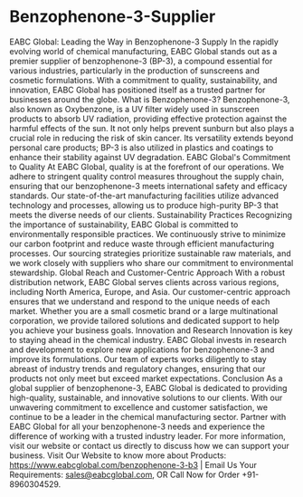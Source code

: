 # Benzophenone-3-Supplier
 EABC Global: Leading the Way in Benzophenone-3 Supply
In the rapidly evolving world of chemical manufacturing, EABC Global stands out as a premier supplier of benzophenone-3 (BP-3), a compound essential for various industries, particularly in the production of sunscreens and cosmetic formulations. With a commitment to quality, sustainability, and innovation, EABC Global has positioned itself as a trusted partner for businesses around the globe.
 What is Benzophenone-3?
Benzophenone-3, also known as Oxybenzone, is a UV filter widely used in sunscreen products to absorb UV radiation, providing effective protection against the harmful effects of the sun. It not only helps prevent sunburn but also plays a crucial role in reducing the risk of skin cancer. Its versatility extends beyond personal care products; BP-3 is also utilized in plastics and coatings to enhance their stability against UV degradation.
 EABC Global's Commitment to Quality
At EABC Global, quality is at the forefront of our operations. We adhere to stringent quality control measures throughout the supply chain, ensuring that our benzophenone-3 meets international safety and efficacy standards. Our state-of-the-art manufacturing facilities utilize advanced technology and processes, allowing us to produce high-purity BP-3 that meets the diverse needs of our clients.
 Sustainability Practices
Recognizing the importance of sustainability, EABC Global is committed to environmentally responsible practices. We continuously strive to minimize our carbon footprint and reduce waste through efficient manufacturing processes. Our sourcing strategies prioritize sustainable raw materials, and we work closely with suppliers who share our commitment to environmental stewardship.
 Global Reach and Customer-Centric Approach
With a robust distribution network, EABC Global serves clients across various regions, including North America, Europe, and Asia. Our customer-centric approach ensures that we understand and respond to the unique needs of each market. Whether you are a small cosmetic brand or a large multinational corporation, we provide tailored solutions and dedicated support to help you achieve your business goals.
 Innovation and Research
Innovation is key to staying ahead in the chemical industry. EABC Global invests in research and development to explore new applications for benzophenone-3 and improve its formulations. Our team of experts works diligently to stay abreast of industry trends and regulatory changes, ensuring that our products not only meet but exceed market expectations.
 Conclusion
As a global supplier of benzophenone-3, EABC Global is dedicated to providing high-quality, sustainable, and innovative solutions to our clients. With our unwavering commitment to excellence and customer satisfaction, we continue to be a leader in the chemical manufacturing sector. Partner with EABC Global for all your benzophenone-3 needs and experience the difference of working with a trusted industry leader. 
For more information, visit our website or contact us directly to discuss how we can support your business.
Visit Our Website to know more about Products: https://www.eabcglobal.com/benzophenone-3-b3 | Email Us Your Requirements: sales@eabcglobal.com, OR Call Now for Order +91-8960304529.
